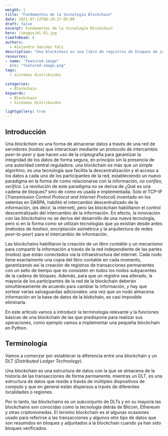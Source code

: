 ```yaml
---
weight: 1
title: "Fundamentos de la tecnología Blockchain"
date: 2021-07-12T08:19:27-05:00
draft: false
excerpt: Fundamentos de la tecnología Blockchain
hero: /images/ml-01.jpg
timeToRead: 4
authors:
  - Alejandro Sánchez Yalí
description: "Una blockchain es una libro de registros de bloques de información que son almacenados secuencialmente y enlazados por métodos criptográficos a través de una red de computadores. Es más que un simple algoritmo, blockchain es una tecnología que facilita la intermediación descentralizada de datos entre los participantes."
resources:
- name: "featured-image"
  src: "featured-image.png"
tags:
  - Sistemas distribuidos

categories:
  - Blockchain
keywords:
  - Blockchain
  - Sistemas distribuidos

lightgallery: true
---
```


## Introducción

Una _blockchain_ es una forma de almacenar datos a través de una red de servidores (nodos) que interactúan mediante un protocolo de intercambio _peer-to-peer_ y que hacen uso de la criptografía para garantizar la integridad de los datos de forma segura, en principio sin la presencia de una autoridad central reguladora. una blockchain es más que un simple algoritmo, es una tecnología que facilita la descentralización y el acceso a los datos a cada uno de los participantes de la red, estableciendo un nuevo paradigma en la forma de como relacionarse con la información, _no confíes, verifica_. La revolución de este paradigma no se deriva de ¿Qué es una cadena de bloques? sino de como es usada e implementada. Solo el TCP-IP (_Transmission Control Protocol and Internet Protocol_) inventado en los setentas en DARPA, habilitó el intercambio descentralizado de la información, (es decir, la internet), pero las blockchain habilitaron el control descentralizado del intercambio de la información. En efecto, la innovación con las _blockchains_ no se deriva del desarrollo de una nueva tecnología, pero si en la forma como se  utilizan tecnologías que ya existían desde antes (métodos de _hasheo_, encriptación asimétrica y la arquitectura de redes _peer-to-peer_) para el intercambio de información.

Las blockchains habilitaron la creación de un *libro contable* y un mecanismo para compartir la información a través de la red independiente de las partes (nodos) que están conectados via la infraestructura del internet. Cada nodo tiene exactamente una copia del libro contable en cada momento, garantizando así la creación de registros de transacciones permanentes con un sello de tiempo que es consisten en todos los nodos subyacentes de la cadena de bloques. Además, para que un registro sea alterado, la mayoría de los participantes de la red de la blockchain deberán simultáneamente de acuerdo para cambiar la información, y hay que sortear varias salvaguardas adicionales: una vez que un nodo almacena información en la base de datos de la blokchain, es casi imposible eliminarla.

En este artículo vamos a introducir la terminología relevante y la funciones básicas de una blockchain de las que predispone para realizar sus operaciones, como ejemplo vamos a implementar una pequeña blockchain en Python.

## Terminología
Vamos a comenzar por establecer la diferencia entre una blockchain y un DLT (_Distributed Ledger Technology_).

Una blockchain es una estructura de datos con la que se almacena de la historia de las transacciones de forma permanente, mientras un DLT, es una estructura de datos que reside a través de múltiples dispositivos de computo y que en general están dispersos a través de diferentes localidades o regiones. 

Por lo tanto, las blockchains es un subconjunto de DLTs y en su mayoría las blockchains son conocidas como la tecnología detrás de Bitcoin, Ethereum y otras criptomonedas. El termino blockchain es el algunas ocasiones usado para referirse a las transacciones y algunos otro tipo de datos que son resumidos en bloques y adjuntados a la blockchain cuando ya han sido bloques verificados.